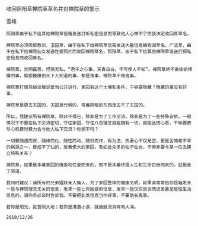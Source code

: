收回照阳草禅院草草名并对禅院草的警示

雪峰


    照阳草由于私下给其他禅院草信箱发送打听私密信息而导致他人心神不宁而我决定收回其草名。

    禅院草必须吸取教训，卫园草，由于在私下给禅院草信箱发送大量信息被收回草名，广法草，由于在私下给禅院仙女发送性爱照片而收回禅院草名，照阳草，由于私下给其他禅院草发送打探私密信息而收回草名。

    禅院草，光明磊落，坦荡无私，“君子之心事，天青日白，不可使人不知”。禅院草绝不做偷偷摸摸的事，偷偷摸摸怕天下人知道的事，都是鬼事，禅院草不做鬼事。

    禅院草打情骂俏谈情说爱当公开进行，家园有这个土壤和条件，干嘛要隐藏？隐藏的事没有好事。

    禅院草是要去天国的，天国是光明的，带着阴暗的东西是去不了天国的。

    所以，我建议所有禅院草，除非不得已，除非是为了工作交流，除非是为了一些特殊安排，一般情况下不要在私下交流密切，守住家园，守住八百理念就能拥有一切，就能达成心愿，干嘛要费尽心机费时费力去与他人私下交流？你想干吗？

    一切要随遇而安、随缘而化、随性而动、随机而作，有为法，执著心不仅是空，更是苦恼和不幸的祸源之一，是成不了仙的，放着偌大的家园，有如此众多的仙子仙女，干嘛非要与某一位去建立特殊关系？

    禅院草，如果是本着家园的情爱和性爱而来的，而不是本着终极人生和生命目标而来的，就是走了邪道。

    我同时建议：请所有的兄弟姐妹亲人情人，为了家园整体的健康文明，如果谁常常给你信箱发来一些与禅院理念无关的信息，发来一些让你困惑的信息，发来一些仅仅是谈情说爱甚至是性生活信息的，请你务必及时告诉我。不要把此类信息当作好事，不要助长鬼事。

    若你是阳光，就普照大地；若你是清澈小溪，就蜿蜒流淌奔向大海。

    2010/12/26



